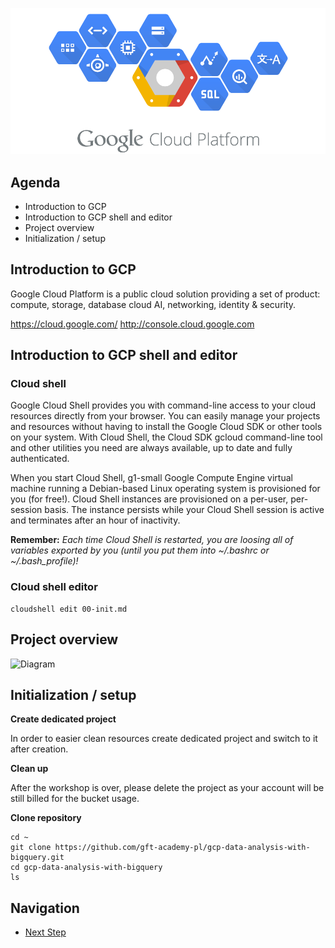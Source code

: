 ![GCP Logo](https://raw.githubusercontent.com/gft-academy-pl/gcp-data-analysis-with-bigquery/master/assets/google-cloud-platform.png)

## Agenda

- Introduction to GCP
- Introduction to GCP shell and editor
- Project overview
- Initialization / setup

## Introduction to GCP

Google Cloud Platform is a public cloud solution providing a set of product: compute, storage, database cloud AI, networking, identity & security. 

https://cloud.google.com/ 
http://console.cloud.google.com

## Introduction to GCP shell and editor

### Cloud shell

Google Cloud Shell provides you with command-line access to your cloud resources directly from your browser. You can easily manage your projects and resources without having to install the Google Cloud SDK or other tools on your system. With Cloud Shell, the Cloud SDK gcloud command-line tool and other utilities you need are always available, up to date and fully authenticated.

When you start Cloud Shell, g1-small Google Compute Engine virtual machine running a Debian-based Linux operating system is provisioned for you (for free!). Cloud Shell instances are provisioned on a per-user, per-session basis. The instance persists while your Cloud Shell session is active and terminates after an hour of inactivity. 

**Remember:** _Each time Cloud Shell is restarted, you are loosing all of variables exported by you (until you put them into ~/.bashrc or ~/.bash_profile)!_

### Cloud shell editor

```
cloudshell edit 00-init.md
```

## Project overview

![Diagram](https://github.com/gft-academy-pl/gcp-anti-fraud-detector/blob/master/assets/GFT%20Academy%20-%20anti%20fraud%20detector.png?raw=true)

## Initialization / setup

**Create dedicated project**

In order to easier clean resources create dedicated project and switch to it after creation.

**Clean up**

After the workshop is over, please delete the project as your account will be still billed for the bucket usage.

**Clone repository**

```
cd ~
git clone https://github.com/gft-academy-pl/gcp-data-analysis-with-bigquery.git
cd gcp-data-analysis-with-bigquery
ls
```

## Navigation

- [Next Step](./01-storage.md)
